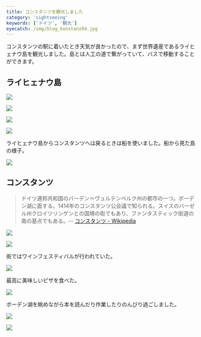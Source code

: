 ```yaml
---
title: コンスタンツを観光しました
category: 'sightseeing'
keywords: ['ドイツ', '観光']
eyecatch: /img/blog_konstanz04.jpg
---
```


コンスタンツの駅に着いたとき天気が良かったので、まず世界遺産であるライヒェナウ島を観光しました。島とは人工の道で繋がっていて、バスで移動することができます。

## ライヒェナウ島

![ ](/img/blog_konstanz01.jpg)

![ ](/img/blog_konstanz02.jpg)

![ ](/img/blog_konstanz03.jpg)

![ ](/img/blog_konstanz04.jpg)

ライヒェナウ島からコンスタンツへは戻るときは船を使いました。船から見た島の様子。

![ ](/img/blog_konstanz05.jpg)

## コンスタンツ

> ドイツ連邦共和国のバーデン＝ヴュルテンベルク州の都市の一つ。ボーデン湖に面する。1414年のコンスタンツ公会議で知られる。スイスのバーゼル州クロイツリンゲンとの国境の街でもあり、ファンタスティック街道の南の基点でもある。-- [コンスタンツ - Wikipedia](https://ja.wikipedia.org/wiki/%E3%82%B3%E3%83%B3%E3%82%B9%E3%82%BF%E3%83%B3%E3%83%84)

![ ](/img/blog_konstanz06.jpg)

![ ](/img/blog_konstanz07.jpg)

街ではワインフェスティバルが行われていた。

![ ](/img/blog_konstanz08.jpg)

最高に美味しいピザを食べた。

![ ](/img/blog_konstanz09.jpg)

ボーデン湖を眺めながら本を読んだり作業したりのんびり過ごしました。

![ ](/img/blog_konstanz10.jpg)

![ ](/img/blog_konstanz11.jpg)